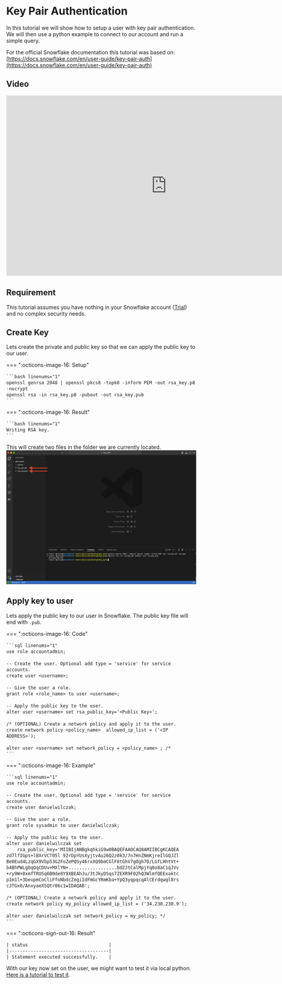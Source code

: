 # Key Pair Authentication
In this tutorial we will show how to setup a user with key pair authentication. We will then use a python example to connect to our account and run a simple query.

For the official Snowflake documentation this tutorial was based on:
[https://docs.snowflake.com/en/user-guide/key-pair-auth](https://docs.snowflake.com/en/user-guide/key-pair-auth)

## Video
<iframe width="850px" height="478px" src="https://www.youtube.com/embed/WdCLossuS8U?si=06NU0Kv466KnmWu3" title="YouTube video player" frameborder="0" allow="accelerometer; autoplay; clipboard-write; encrypted-media; gyroscope; picture-in-picture; web-share" referrerpolicy="strict-origin-when-cross-origin" allowfullscreen></iframe>

## Requirement
This tutorial assumes you have nothing in your Snowflake account ([Trial](https://signup.snowflake.com/)) and no complex security needs.

## Create Key
Lets create the private and public key so that we can apply the public key to our user.

=== ":octicons-image-16: Setup"

    ```bash linenums="1"
    openssl genrsa 2048 | openssl pkcs8 -topk8 -inform PEM -out rsa_key.p8 -nocrypt
    openssl rsa -in rsa_key.p8 -pubout -out rsa_key.pub
    ```   

=== ":octicons-image-16: Result"

    ```bash linenums="1"
    Writing RSA key.
    ```

This will create two files in the folder we are currently located.
![Two keys](images/01.png)

## Apply key to user
Lets apply the public key to our user in Snowflake. The public key file will end with ``.pub``.

=== ":octicons-image-16: Code"

    ```sql linenums="1"
    use role accountadmin;

    -- Create the user. Optional add type = 'service' for service accounts.
    create user <username>;

    -- Give the user a role.
    grant role <role_name> to user <username>;

    -- Apply the public key to the user.
    alter user <username> set rsa_public_key='<Public Key>';

    /* (OPTIONAL) Create a network policy and apply it to the user. 
    create network policy <policy_name>  allowed_ip_list = ('<IP ADDRESS>');

    alter user <username> set network_policy = <policy_name> ; /* 
    ```

=== ":octicons-image-16: Example"

    ```sql linenums="1"
    use role accountadmin;

    -- Create the user. Optional add type = 'service' for service accounts.
    create user danielwilczak;

    -- Give the user a role.
    grant role sysadmin to user danielwilczak;

    -- Apply the public key to the user.
    alter user danielwilczak set 
        rsa_public_key='MIIBIjANBgkqhkiG9w0BAQEFAAOCAQ8AMIIBCgKCAQEA
    zd7lfIGps+lBXrVCT05l 92rDpYUsXyjtvAu26Q2z0k3/7n7HnZNmKjreIlGQJZl
    Be0Eud4LzqGX9Vbp53G2FoZePQSy46rxXQ9bmCGlF8tGhV7gOgh7D/LGfLHhtVt+
    b4BhPWLgOqOqCDUv+MXlYN+..................bdZJtCalMpjYq0o8aC1qJVv
    +ry9W+8xmfTRUSq6B0de8Y9XBEAhJu/3tJkyDSqs7ZEXR9F02hQ3WlmfQEExaktc
    pIm1l+3beupmCoCliFfoNbdcZegiIdFmGcYRmKba+YpQ3yqpqcqAlCErdqwql8rs
    cJTGx0/AnxyaeX5Qtr86c1wIDAQAB';

    /* (OPTIONAL) Create a network policy and apply it to the user. 
    create network policy my_policy allowed_ip_list = ('34.230.230.9');
    
    alter user danielwilczak set network_policy = my_policy; */
    ```

=== ":octicons-sign-out-16: Result"

    | status                              |
    |-------------------------------------|
    | Statement executed successfully.    |

With our key now set on the user, we might want to test it via local python. [Here is a tutorial to test it](https://sfc-gh-dwilczak.github.io/tutorials/configurations/security/python/).


